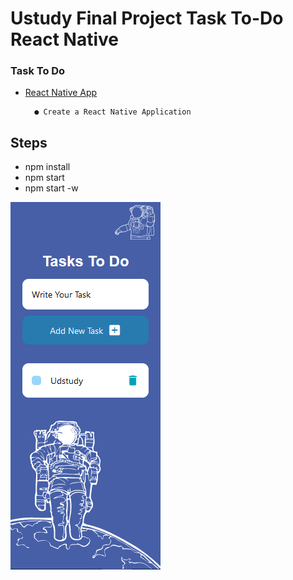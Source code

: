 # Ustudy Final Project Task To-Do React Native

### Task To Do
    
  - [React Native App](https://github.com/x39OME/Ustudy-Final-Project-TaskToDo-React-Native/tree/main)
    ```
      ● Create a React Native Application
    ```
## Steps
- npm install
- npm start
- npm start -w

<img src="./task-to-do-ustudy-using-react-native.png" style="task-to-do">
